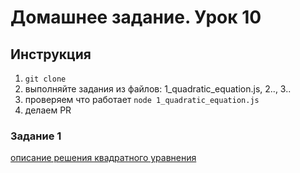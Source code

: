 # Домашнее задание. Урок 10

## Инструкция

1. `git clone`
1. выполняйте задания из файлов: 1_quadratic_equation.js, 2.., 3..
1. проверяем что работает `node 1_quadratic_equation.js`
1. делаем PR

### Задание 1

[описание решения квадратного уравнения](http://school-collection.edu.ru/catalog/res/e1a80985-7412-4bc4-ac46-a472928940ef/view/)
 